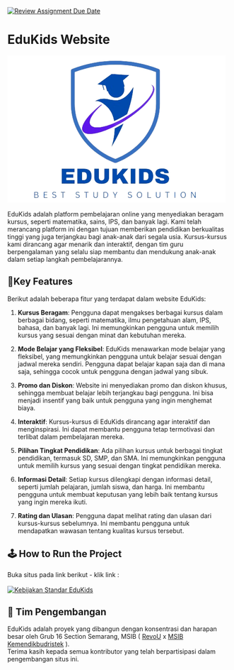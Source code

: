 [![Review Assignment Due Date](https://classroom.github.com/assets/deadline-readme-button-24ddc0f5d75046c5622901739e7c5dd533143b0c8e959d652212380cedb1ea36.svg)](https://classroom.github.com/a/yZWC7OmO)
# EduKids Website
![EduKids Logo](./images/logo.png)

EduKids adalah platform pembelajaran online yang menyediakan beragam kursus, seperti matematika, sains, IPS, dan banyak lagi. Kami telah merancang platform ini dengan tujuan memberikan pendidikan berkualitas tinggi yang juga terjangkau bagi anak-anak dari segala usia. Kursus-kursus kami dirancang agar menarik dan interaktif, dengan tim guru berpengalaman yang selalu siap membantu dan mendukung anak-anak dalam setiap langkah pembelajarannya.

## 🎁Key Features

Berikut adalah beberapa fitur yang terdapat dalam website EduKids:

1. **Kursus Beragam**: Pengguna dapat mengakses berbagai kursus dalam berbagai bidang, seperti matematika, ilmu pengetahuan alam, IPS, bahasa, dan banyak lagi. Ini memungkinkan pengguna untuk memilih kursus yang sesuai dengan minat dan kebutuhan mereka.

2. **Mode Belajar yang Fleksibel**: EduKids menawarkan mode belajar yang fleksibel, yang memungkinkan pengguna untuk belajar sesuai dengan jadwal mereka sendiri. Pengguna dapat belajar kapan saja dan di mana saja, sehingga cocok untuk pengguna dengan jadwal yang sibuk.

3. **Promo dan Diskon**: Website ini menyediakan promo dan diskon khusus, sehingga membuat belajar lebih terjangkau bagi pengguna. Ini bisa menjadi insentif yang baik untuk pengguna yang ingin menghemat biaya.

4. **Interaktif**: Kursus-kursus di EduKids dirancang agar interaktif dan menginspirasi. Ini dapat membantu pengguna tetap termotivasi dan terlibat dalam pembelajaran mereka.

5. **Pilihan Tingkat Pendidikan**: Ada pilihan kursus untuk berbagai tingkat pendidikan, termasuk SD, SMP, dan SMA. Ini memungkinkan pengguna untuk memilih kursus yang sesuai dengan tingkat pendidikan mereka.

6. **Informasi Detail**: Setiap kursus dilengkapi dengan informasi detail, seperti jumlah pelajaran, jumlah siswa, dan harga. Ini membantu pengguna untuk membuat keputusan yang lebih baik tentang kursus yang ingin mereka ikuti.

7. **Rating dan Ulasan**: Pengguna dapat melihat rating dan ulasan dari kursus-kursus sebelumnya. Ini membantu pengguna untuk mendapatkan wawasan tentang kualitas kursus tersebut.

## 🕹 How to Run the Project
Buka situs pada link berikut - klik link : <br><br>
[![Kebijakan Standar EduKids](https://md-buttons.francoisvoron.com/button.svg?text=EduKids)](https://kampus-merdeka-software-engineering.github.io/front-end-capstone-project-section-semarang-group-16/) 

## 🤗 Tim Pengembangan
EduKids adalah proyek yang dibangun dengan konsentrasi dan harapan besar oleh Grub 16 Section Semarang, MSIB ( [RevoU](https://revou.co/) x [MSIB Kemendikbudristek](https://www.kemdikbud.go.id/) ). <br>  Terima kasih kepada semua kontributor yang telah berpartisipasi dalam pengembangan situs ini.
